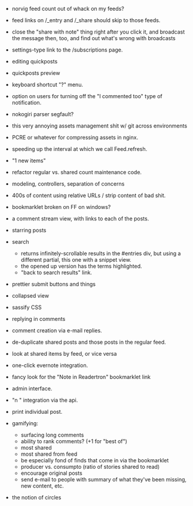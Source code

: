 - norvig feed count out of whack on my feeds?
- feed links on /\_entry and /\_share should skip to those feeds.
- close the "share with note" thing right after you click it, and broadcast the message then, too, and find out what's wrong with broadcasts
- settings-type link to the /subscriptions page.
- editing quickposts
- quickposts preview
- keyboard shortcut "?" menu.

- option on users for turning off the "I commented too" type of notification.
- nokogiri parser segfault?
- this very annoying assets management shit w/ git across environments
- PCRE or whatever for compressing assets in nginx.
- speeding up the interval at which we call Feed.refresh.
- "1 new items"
- refactor regular vs. shared count maintenance code.
- modeling, controllers, separation of concerns
- 400s of content using relative URLs / strip content of bad shit.
- bookmarklet broken on FF on windows?
- a comment stream view, with links to each of the posts.
- starring posts
- search
	- returns infinitely-scrollable results in the #entries div, but using a different partial, this one with a snippet view.
	- the opened up version has the terms highlighted.
	- "back to search results" link.
- prettier submit buttons and things
- collapsed view
- sassify CSS
- replying in comments
- comment creation via e-mail replies.
- de-duplicate shared posts and those posts in the regular feed.
- look at shared items by feed, or vice versa
- one-click evernote integration.
- fancy look for the "Note in Readertron" bookmarklet link
- admin interface.
- "n <note>" integration via the api.
- print individual post.
- gamifying:
	- surfacing long comments
	- ability to rank comments? (+1 for "best of")
	- most shared
	- most shared from feed
	- be especially fond of finds that come in via the bookmarklet
	- producer vs. consumpto (ratio of stories shared to read)
	- encourage original posts
	- send e-mail to people with summary of what they've been missing, new content, etc.
- the notion of circles